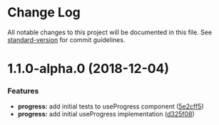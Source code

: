 # Change Log

All notable changes to this project will be documented in this file. See [standard-version](https://github.com/conventional-changelog/standard-version) for commit guidelines.

<a name="1.1.0-alpha.0"></a>
# 1.1.0-alpha.0 (2018-12-04)


### Features

* **progress:** add initial tests to useProgress component ([5e2cff5](https://github.com/react-hulks/react-hulks/commit/5e2cff5))
* **progress:** add initial useProgress implementation ([d325f08](https://github.com/react-hulks/react-hulks/commit/d325f08))
